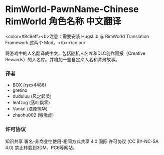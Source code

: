# RimWorld-PawnName-Chinese RimWorld 角色名称 中文翻译

&lt;color=#8c9eff&gt;&lt;b&gt;注意：需要安装 HugsLib 与 RimWorld Translation Framework 这两个 Mod。&lt;/b&gt;&lt;/color&gt;

将游戏中的人名翻译成中文，包括随机人名库和DLC创作回报（Creative Rewards）的人名库。并增加一些自定义人名和背景故事。

### 译者
  - BOX (rsxx4488)
  - gretino
  - duduluu (风之起灵)
  - leafzxg (落叶飘零)
  - Vaniat (漆原琉华)
  - zhaohu002 (嗷嗷虎)

### 许可协议
知识共享 署名-非商业性使用-相同方式共享 4.0 国际 许可协议 (CC BY-NC-SA 4.0)
禁止转载到3DM、PC6等网站。
